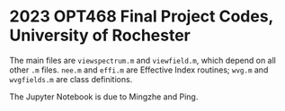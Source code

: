 # 2023 OPT468 Final Project Codes, University of Rochester

The main files are `viewspectrum.m` and `viewfield.m`, which depend on all other `.m` files. `nee.m` and `effi.m` are Effective Index routines; `wvg.m` and `wvgfields.m` are class definitions.

The Jupyter Notebook is due to Mingzhe and Ping.
